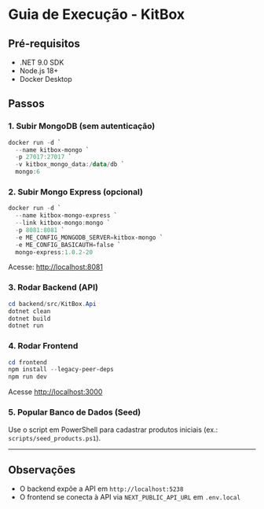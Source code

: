 # Guia de Execução - KitBox

## Pré-requisitos
- .NET 9.0 SDK
- Node.js 18+
- Docker Desktop

## Passos

### 1. Subir MongoDB (sem autenticação)
```powershell
docker run -d `
  --name kitbox-mongo `
  -p 27017:27017 `
  -v kitbox_mongo_data:/data/db `
  mongo:6
```

### 2. Subir Mongo Express (opcional)
```powershell
docker run -d `
  --name kitbox-mongo-express `
  --link kitbox-mongo:mongo `
  -p 8081:8081 `
  -e ME_CONFIG_MONGODB_SERVER=kitbox-mongo `
  -e ME_CONFIG_BASICAUTH=false `
  mongo-express:1.0.2-20
```

Acesse: [http://localhost:8081](http://localhost:8081)

### 3. Rodar Backend (API)
```powershell
cd backend/src/KitBox.Api
dotnet clean
dotnet build
dotnet run
```

### 4. Rodar Frontend
```powershell
cd frontend
npm install --legacy-peer-deps
npm run dev
```
Acesse [http://localhost:3000](http://localhost:3000)

### 5. Popular Banco de Dados (Seed)
Use o script em PowerShell para cadastrar produtos iniciais (ex.: `scripts/seed_products.ps1`).

---
## Observações
- O backend expõe a API em `http://localhost:5238`
- O frontend se conecta à API via `NEXT_PUBLIC_API_URL` em `.env.local`